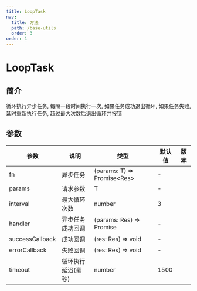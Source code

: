```yaml
---
title: LoopTask
nav:
  title: 方法
  path: /base-utils
  order: 3
order: 1
---
```


# LoopTask

## 简介

循环执行异步任务, 每隔一段时间执行一次, 如果任务成功退出循环, 如果任务失败, 延时重新执行任务, 超过最大次数后退出循环并报错

## 参数

| 参数            | 说明               | 类型                          | 默认值 | 版本 |
| --------------- | ------------------ | ----------------------------- | ------ | ---- |
| fn              | 异步任务           | (params: T) => Promise\<Res\> | -      |      |
| params          | 请求参数           | T                             | -      |      |
| interval        | 最大循环次数       | number                        | 3      |      |
| handler         | 异步任务成功回调   | (params: Res) => Promise<any> | -      |      |
| successCallback | 成功回调           | (res: Res) => void            | -      |      |
| errorCallback   | 失败回调           | (res: Res) => void            | -      |      |
| timeout         | 循环执行延迟(毫秒) | number                        | 1500   |      |
